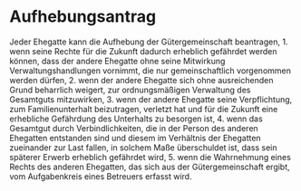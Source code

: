 # Aufhebungsantrag

Jeder Ehegatte kann die Aufhebung der Gütergemeinschaft beantragen,  1\.
 wenn seine Rechte für die Zukunft dadurch erheblich gefährdet werden können, dass der andere Ehegatte ohne seine Mitwirkung Verwaltungshandlungen vornimmt, die nur gemeinschaftlich vorgenommen werden dürfen,
 2\.
 wenn der andere Ehegatte sich ohne ausreichenden Grund beharrlich weigert, zur ordnungsmäßigen Verwaltung des Gesamtguts mitzuwirken,
 3\.
 wenn der andere Ehegatte seine Verpflichtung, zum Familienunterhalt beizutragen, verletzt hat und für die Zukunft eine erhebliche Gefährdung des Unterhalts zu besorgen ist,
 4\.
 wenn das Gesamtgut durch Verbindlichkeiten, die in der Person des anderen Ehegatten entstanden sind und diesem im Verhältnis der Ehegatten zueinander zur Last fallen, in solchem Maße überschuldet ist, dass sein späterer Erwerb erheblich gefährdet wird,
 5\.
 wenn die Wahrnehmung eines Rechts des anderen Ehegatten, das sich aus der Gütergemeinschaft ergibt, vom Aufgabenkreis eines Betreuers erfasst wird.
 

